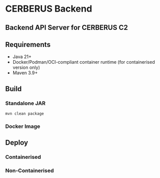 # CERBERUS Backend

## Backend API Server for CERBERUS C2

## Requirements

- Java 21+
- Docker/Podman/OCI-compliant container runtime (for containerised version only)
- Maven 3.9+

## Build

### Standalone JAR

`mvn clean package`

### Docker Image

## Deploy

### Containerised

### Non-Containerised
